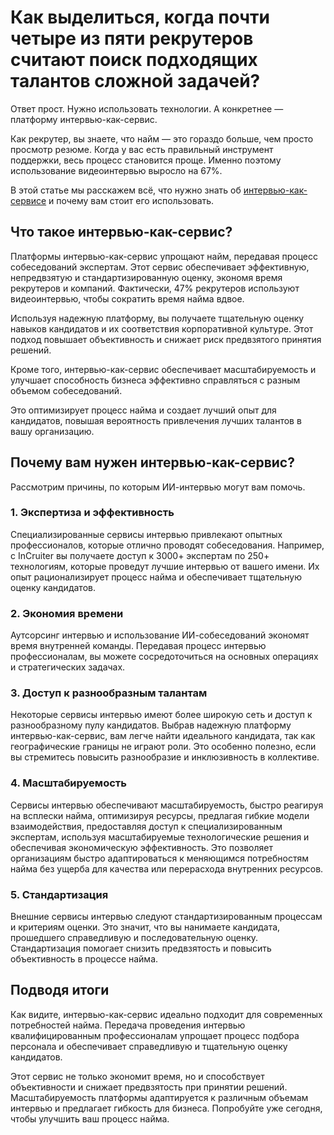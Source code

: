 # Как выделиться, когда почти четыре из пяти рекрутеров считают поиск подходящих талантов сложной задачей?

Ответ прост. Нужно использовать технологии. А конкретнее — платформу интервью-как-сервис.

Как рекрутер, вы знаете, что найм — это гораздо больше, чем просто просмотр резюме. Когда у вас есть правильный инструмент поддержки, весь процесс становится проще. Именно поэтому использование видеоинтервью выросло на 67%.

В этой статье мы расскажем всё, что нужно знать об [интервью-как-сервисе](https://incruiter.com/) и почему вам стоит его использовать.

## Что такое интервью-как-сервис?

Платформы интервью-как-сервис упрощают найм, передавая процесс собеседований экспертам. Этот сервис обеспечивает эффективную, непредвзятую и стандартизированную оценку, экономя время рекрутеров и компаний. Фактически, 47% рекрутеров используют видеоинтервью, чтобы сократить время найма вдвое.

Используя надежную платформу, вы получаете тщательную оценку навыков кандидатов и их соответствия корпоративной культуре. Этот подход повышает объективность и снижает риск предвзятого принятия решений.

Кроме того, интервью-как-сервис обеспечивает масштабируемость и улучшает способность бизнеса эффективно справляться с разным объемом собеседований.

Это оптимизирует процесс найма и создает лучший опыт для кандидатов, повышая вероятность привлечения лучших талантов в вашу организацию.

## Почему вам нужен интервью-как-сервис?

Рассмотрим причины, по которым ИИ-интервью могут вам помочь.

### 1. Экспертиза и эффективность

Специализированные сервисы интервью привлекают опытных профессионалов, которые отлично проводят собеседования. Например, с InCruiter вы получаете доступ к 3000+ экспертам по 250+ технологиям, которые проведут лучшие интервью от вашего имени. Их опыт рационализирует процесс найма и обеспечивает тщательную оценку кандидатов.

### 2. Экономия времени

Аутсорсинг интервью и использование ИИ-собеседований экономят время внутренней команды. Передавая процесс интервью профессионалам, вы можете сосредоточиться на основных операциях и стратегических задачах.

### 3. Доступ к разнообразным талантам

Некоторые сервисы интервью имеют более широкую сеть и доступ к разнообразному пулу кандидатов. Выбрав надежную платформу интервью-как-сервис, вам легче найти идеального кандидата, так как географические границы не играют роли. Это особенно полезно, если вы стремитесь повысить разнообразие и инклюзивность в коллективе.

### 4. Масштабируемость

Сервисы интервью обеспечивают масштабируемость, быстро реагируя на всплески найма, оптимизируя ресурсы, предлагая гибкие модели взаимодействия, предоставляя доступ к специализированным экспертам, используя масштабируемые технологические решения и обеспечивая экономическую эффективность. Это позволяет организациям быстро адаптироваться к меняющимся потребностям найма без ущерба для качества или перерасхода внутренних ресурсов.

### 5. Стандартизация

Внешние сервисы интервью следуют стандартизированным процессам и критериям оценки. Это значит, что вы нанимаете кандидата, прошедшего справедливую и последовательную оценку. Стандартизация помогает снизить предвзятость и повысить объективность в процессе найма.

## Подводя итоги

Как видите, интервью-как-сервис идеально подходит для современных потребностей найма. Передача проведения интервью квалифицированным профессионалам упрощает процесс подбора персонала и обеспечивает справедливую и тщательную оценку кандидатов.

Этот сервис не только экономит время, но и способствует объективности и снижает предвзятость при принятии решений. Масштабируемость платформы адаптируется к различным объемам интервью и предлагает гибкость для бизнеса. Попробуйте уже сегодня, чтобы улучшить ваш процесс найма.